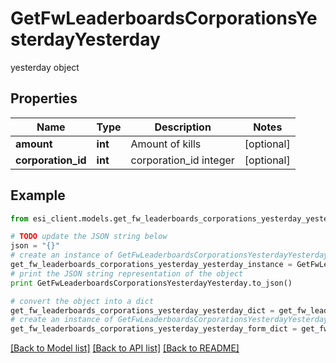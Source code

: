 # GetFwLeaderboardsCorporationsYesterdayYesterday

yesterday object

## Properties

Name | Type | Description | Notes
------------ | ------------- | ------------- | -------------
**amount** | **int** | Amount of kills | [optional] 
**corporation_id** | **int** | corporation_id integer | [optional] 

## Example

```python
from esi_client.models.get_fw_leaderboards_corporations_yesterday_yesterday import GetFwLeaderboardsCorporationsYesterdayYesterday

# TODO update the JSON string below
json = "{}"
# create an instance of GetFwLeaderboardsCorporationsYesterdayYesterday from a JSON string
get_fw_leaderboards_corporations_yesterday_yesterday_instance = GetFwLeaderboardsCorporationsYesterdayYesterday.from_json(json)
# print the JSON string representation of the object
print GetFwLeaderboardsCorporationsYesterdayYesterday.to_json()

# convert the object into a dict
get_fw_leaderboards_corporations_yesterday_yesterday_dict = get_fw_leaderboards_corporations_yesterday_yesterday_instance.to_dict()
# create an instance of GetFwLeaderboardsCorporationsYesterdayYesterday from a dict
get_fw_leaderboards_corporations_yesterday_yesterday_form_dict = get_fw_leaderboards_corporations_yesterday_yesterday.from_dict(get_fw_leaderboards_corporations_yesterday_yesterday_dict)
```
[[Back to Model list]](../README.md#documentation-for-models) [[Back to API list]](../README.md#documentation-for-api-endpoints) [[Back to README]](../README.md)


